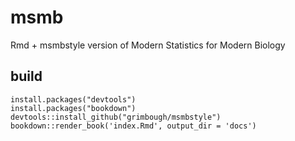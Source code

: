 # msmb
Rmd + msmbstyle version of Modern Statistics for Modern Biology

## build

```
install.packages("devtools")
install.packages("bookdown")
devtools::install_github("grimbough/msmbstyle")
bookdown::render_book('index.Rmd', output_dir = 'docs')
```
